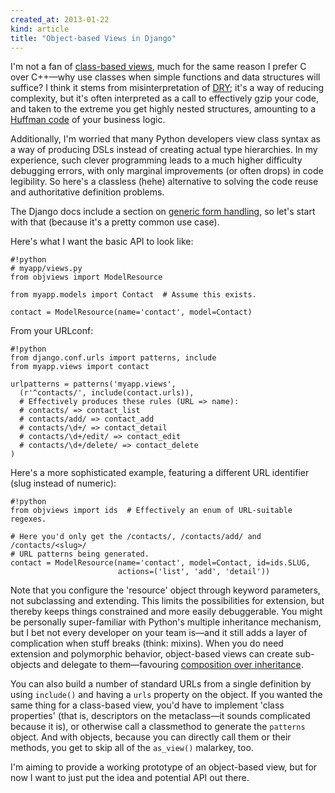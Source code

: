 ```yaml
---
created_at: 2013-01-22
kind: article
title: "Object-based Views in Django"
---
```


I'm not a fan of [class-based views][cbv], much for the same reason I prefer C
over C++—why use classes when simple functions and data structures will
suffice? I think it stems from misinterpretation of [DRY][]; it's a way of
reducing complexity, but it's often interpreted as a call to effectively gzip
your code, and taken to the extreme you get highly nested structures, amounting
to a [Huffman code][] of your business logic.

  [cbv]: https://docs.djangoproject.com/en/dev/topics/class-based-views/
  [dry]: http://www.artima.com/intv/dry.html
  [huffman code]: https://en.wikipedia.org/wiki/Huffman_coding

Additionally, I'm worried that many Python developers view class syntax as a
way of producing DSLs instead of creating actual type hierarchies. In my
experience, such clever programming leads to a much higher difficulty debugging
errors, with only marginal improvements (or often drops) in code legibility. So
here's a classless (hehe) alternative to solving the code reuse and
authoritative definition problems.

The Django docs include a section on [generic form handling][cbv-forms], so
let's start with that (because it's a pretty common use case).

  [cbv-forms]: https://docs.djangoproject.com/en/dev/topics/class-based-views/generic-editing/

Here's what I want the basic API to look like:

    #!python
    # myapp/views.py
    from objviews import ModelResource

    from myapp.models import Contact  # Assume this exists.

    contact = ModelResource(name='contact', model=Contact)

From your URLconf:

    #!python
    from django.conf.urls import patterns, include
    from myapp.views import contact

    urlpatterns = patterns('myapp.views',
      (r'^contacts/', include(contact.urls)),
      # Effectively produces these rules (URL => name):
      # contacts/ => contact_list
      # contacts/add/ => contact_add
      # contacts/\d+/ => contact_detail
      # contacts/\d+/edit/ => contact_edit
      # contacts/\d+/delete/ => contact_delete
    )

Here's a more sophisticated example, featuring a different URL identifier (slug
instead of numeric):

    #!python
    from objviews import ids  # Effectively an enum of URL-suitable regexes.

    # Here you'd only get the /contacts/, /contacts/add/ and /contacts/<slug>/
    # URL patterns being generated.
    contact = ModelResource(name='contact', model=Contact, id=ids.SLUG,
                            actions=('list', 'add', 'detail'))

Note that you configure the 'resource' object through keyword parameters, not
subclassing and extending. This limits the possibilities for extension, but
thereby keeps things constrained and more easily debuggerable. You might be
personally super-familiar with Python's multiple inheritance mechanism, but I
bet not every developer on your team is—and it still adds a layer of
complication when stuff breaks (think: mixins). When you do need extension and
polymorphic behavior, object-based views can create sub-objects and delegate to
them—favouring [composition over inheritance][coi].

  [coi]: https://en.wikipedia.org/wiki/Composition_over_inheritance

You can also build a number of standard URLs from a single definition by using
``include()`` and having a ``urls`` property on the object. If you wanted the
same thing for a class-based view, you'd have to implement 'class properties'
(that is, descriptors on the metaclass—it sounds complicated because it is), or
otherwise call a classmethod to generate the ``patterns`` object. And with
objects, because you can directly call them or their methods, you get to skip
all of the ``as_view()`` malarkey, too.

I'm aiming to provide a working prototype of an object-based view, but for now
I want to just put the idea and potential API out there.
